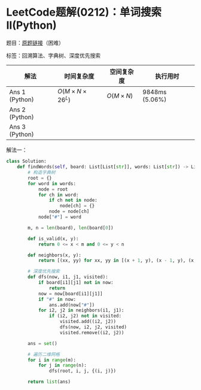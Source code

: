 # LeetCode题解(0212)：单词搜索II(Python)

题目：[原题链接](https://leetcode-cn.com/problems/word-search-ii/)（困难）

标签：回溯算法、字典树、深度优先搜索

| 解法           | 时间复杂度    | 空间复杂度 | 执行用时       |
| -------------- | ------------- | ---------- | -------------- |
| Ans 1 (Python) | $O(M×N×26^L)$ | $O(M×N)$   | 9848ms (5.06%) |
| Ans 2 (Python) |               |            |                |
| Ans 3 (Python) |               |            |                |

解法一：

```python
class Solution:
    def findWords(self, board: List[List[str]], words: List[str]) -> List[str]:
        # 构造字典树
        root = {}
        for word in words:
            node = root
            for ch in word:
                if ch not in node:
                    node[ch] = {}
                node = node[ch]
            node["#"] = word

        m, n = len(board), len(board[0])

        def is_valid(x, y):
            return 0 <= x < m and 0 <= y < n

        def neighbors(x, y):
            return [(xx, yy) for xx, yy in [(x + 1, y), (x - 1, y), (x, y + 1), (x, y - 1)] if is_valid(xx, yy)]

        # 深度优先搜索
        def dfs(now, i1, j1, visited):
            if board[i1][j1] not in now:
                return
            now = now[board[i1][j1]]
            if "#" in now:
                ans.add(now["#"])
            for i2, j2 in neighbors(i1, j1):
                if (i2, j2) not in visited:
                    visited.add((i2, j2))
                    dfs(now, i2, j2, visited)
                    visited.remove((i2, j2))

        ans = set()

        # 遍历二维网格
        for i in range(m):
            for j in range(n):
                dfs(root, i, j, {(i, j)})

        return list(ans)
```


